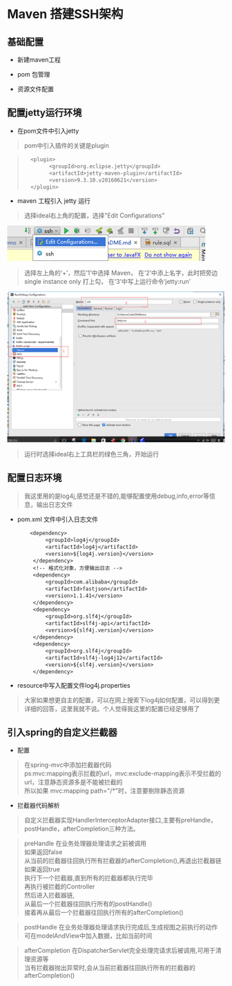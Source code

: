 # Maven 搭建SSH架构

## 基础配置

 - 新建maven工程
    
 - pom 包管理
    
 - 资源文件配置
    
## 配置jetty运行环境
 - 在pom文件中引入jetty
 > pom中引入插件的关键是plugin
   
   >       <plugin>
   >             <groupId>org.eclipse.jetty</groupId>
   >             <artifactId>jetty-maven-plugin</artifactId>
   >             <version>9.3.10.v20160621</version>
   >       </plugin>

 - maven 工程引入 jetty 运行
 > 选择ideal右上角的配置，选择"Edit Configurations"
 
 ![Edit Configurations](/SSHDemo/imgs/maven1.png)
 
 > 选择左上角的‘+’，然后‘1’中选择 Maven，
 > 在‘2’中添上名字，此时把旁边single instance only 打上勾，
 > 在‘3’中写上运行命令‘jetty:run’
 
 ![Edit Configurations](/SSHDemo/imgs/maven2.png)
 
 > 运行时选择ideal右上工具栏的绿色三角，开始运行
 
## 配置日志环境
 > 我这里用的是log4j,感觉还是不错的,能够配置使用debug,info,error等信息，输出日志文件
 - pom.xml 文件中引入日志文件
 
           <dependency>
                <groupId>log4j</groupId>
                <artifactId>log4j</artifactId>
                <version>${log4j.version}</version>
            </dependency>
            <!-- 格式化对象，方便输出日志 -->
            <dependency>
                <groupId>com.alibaba</groupId>
                <artifactId>fastjson</artifactId>
                <version>1.1.41</version>
            </dependency>
            <dependency>
                <groupId>org.slf4j</groupId>
                <artifactId>slf4j-api</artifactId>
                <version>${slf4j.version}</version>
            </dependency>
            <dependency>
                <groupId>org.slf4j</groupId>
                <artifactId>slf4j-log4j12</artifactId>
                <version>${slf4j.version}</version>
            </dependency>
 - resource中写入配置文件log4j.properties
  
 > 大家如果想更自主的配置，可以在网上搜索下log4j如何配置，可以得到更详细的回答，这里我就不说。个人觉得我这里的配置已经足够用了
         
## 引入spring的自定义拦截器
  
 - 配置
  
 > 在spring-mvc中添加拦截器代码    
    ps:mvc:mapping表示拦截的url，mvc:exclude-mapping表示不受拦截的url，注意静态资源多是不能被拦截的  
    所以如果 mvc:mapping path="/*"时，注意要剔除静态资源
  
 - 拦截器代码解析
  
 > 自定义拦截器实现HandlerInterceptorAdapter接口,主要有preHandle，postHandle，afterCompletion三种方法。
   
 > preHandle 在业务处理器处理请求之前被调用  
   如果返回false  
   从当前的拦截器往回执行所有拦截器的afterCompletion(),再退出拦截器链 
   如果返回true  
   执行下一个拦截器,直到所有的拦截器都执行完毕  
   再执行被拦截的Controller  
   然后进入拦截器链,  
   从最后一个拦截器往回执行所有的postHandle()  
   接着再从最后一个拦截器往回执行所有的afterCompletion() 
          
 > postHandle 在业务处理器处理请求执行完成后,生成视图之前执行的动作    
   可在modelAndView中加入数据，比如当前时间 
      
 > afterCompletion 在DispatcherServlet完全处理完请求后被调用,可用于清理资源等   
   当有拦截器抛出异常时,会从当前拦截器往回执行所有的拦截器的afterCompletion()      


